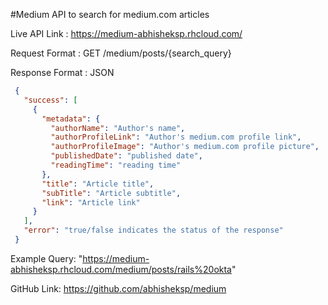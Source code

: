 #Medium API to search for medium.com articles

Live API Link : https://medium-abhisheksp.rhcloud.com/

Request Format : GET /medium/posts/{search_query}

Response Format : JSON
```json
 {
   "success": [
     {
       "metadata": {
         "authorName": "Author's name",
         "authorProfileLink": "Author's medium.com profile link",
         "authorProfileImage": "Author's medium.com profile picture",
         "publishedDate": "published date",
         "readingTime": "reading time"
       },
       "title": "Article title",
       "subTitle": "Article subtitle",
       "link": "Article link"
     }
   ],
   "error": "true/false indicates the status of the response"
 }
```

Example Query: "https://medium-abhisheksp.rhcloud.com/medium/posts/rails%20okta"

GitHub Link: https://github.com/abhisheksp/medium
